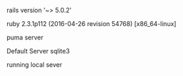rails version '~> 5.0.2'

ruby 2.3.1p112 (2016-04-26 revision 54768) [x86_64-linux]

puma server

Default Server sqlite3

running local sever